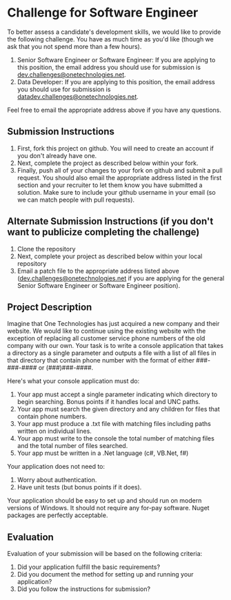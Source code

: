 # Challenge for Software Engineer 
To better assess a candidate's development skills, we would like to provide the following challenge.  You have as much time as you'd like (though we ask that you not spend more than a few hours).    

1. Senior Software Engineer or Software Engineer: If you are applying to this position, the email address you should use for submission is [dev.challenges@onetechnologies.net](dev.challenges@onetechnologies.net).
1. Data Developer: If you are applying to this position, the email address you should use for submission is [datadev.challenges@onetechnologies.net](datadev.challenges@onetechnologies.net).

Feel free to email the appropriate address above if you have any questions.

## Submission Instructions
1. First, fork this project on github.  You will need to create an account if you don't already have one.
1. Next, complete the project as described below within your fork.
1. Finally, push all of your changes to your fork on github and submit a pull request.  You should also email the appropriate address listed in the first section and your recruiter to let them know you have submitted a solution.  Make sure to include your github username in your email (so we can match people with pull requests).

## Alternate Submission Instructions (if you don't want to publicize completing the challenge)
1. Clone the repository
1. Next, complete your project as described below within your local repository
1. Email a patch file to the appropriate address listed above ([dev.challenges@onetechnologies.net](dev.challenges@onetechnologies.net) if you are applying for the general Senior Software Engineer or Software Engineer position).

## Project Description
Imagine that One Technologies has just acquired a new company and their website.  We would like to continue using the existing website with the exception of replacing all customer service phone numbers of the old company with our own.  Your task is to write a console application that takes a directory as a single parameter and outputs a file with a list of all files in that directory that contain phone number with the format of either ###-###-#### or (###)###-####.  

Here's what your console application must do:

1. Your app must accept a single parameter indicating which directory to begin searching.  Bonus points if it handles local and UNC paths. 
1. Your app must search the given directory and any children for files that contain phone numbers.  
1. Your app must produce a .txt file with matching files including paths written on individual lines.
1. Your app must write to the console the total number of matching files and the total number of files searched.
1. Your app must be written in a .Net language (c#, VB.Net, f#) 

Your application does not need to:

1. Worry about authentication.  
1. Have unit tests (but bonus points if it does).

Your application should be easy to set up and should run on modern versions of Windows.  It should not require any for-pay software.  Nuget packages are perfectly acceptable.

## Evaluation
Evaluation of your submission will be based on the following criteria:

1. Did your application fulfill the basic requirements?
1. Did you document the method for setting up and running your application?
1. Did you follow the instructions for submission?


